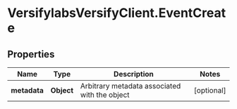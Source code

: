 # VersifylabsVersifyClient.EventCreate

## Properties

Name | Type | Description | Notes
------------ | ------------- | ------------- | -------------
**metadata** | **Object** | Arbitrary metadata associated with the object | [optional] 


